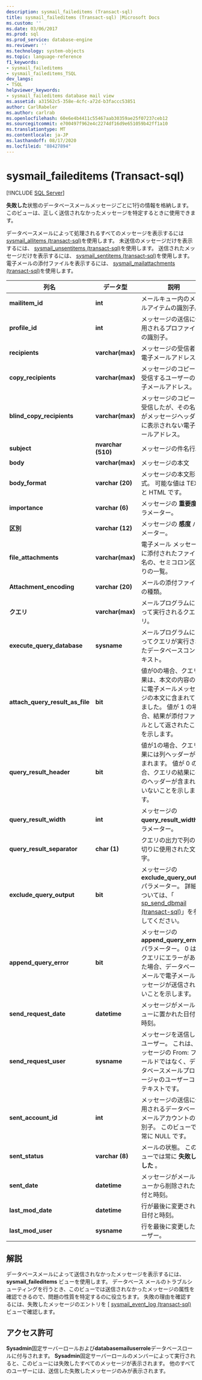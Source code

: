 ```yaml
---
description: sysmail_faileditems (Transact-sql)
title: sysmail_faileditems (Transact-sql) |Microsoft Docs
ms.custom: ''
ms.date: 03/06/2017
ms.prod: sql
ms.prod_service: database-engine
ms.reviewer: ''
ms.technology: system-objects
ms.topic: language-reference
f1_keywords:
- sysmail_faileditems
- sysmail_faileditems_TSQL
dev_langs:
- TSQL
helpviewer_keywords:
- sysmail_faileditems database mail view
ms.assetid: a31562c5-358e-4cfc-a72d-b3faccc53851
author: CarlRabeler
ms.author: carlrab
ms.openlocfilehash: 60e6e4b4411c55467aab30359ae25f07237ceb12
ms.sourcegitcommit: e700497f962e4c2274df16d9e651059b42ff1a10
ms.translationtype: MT
ms.contentlocale: ja-JP
ms.lasthandoff: 08/17/2020
ms.locfileid: "88427894"
---
```

# <a name="sysmail_faileditems-transact-sql"></a>sysmail_faileditems (Transact-sql)
[!INCLUDE [SQL Server](../../includes/applies-to-version/sqlserver.md)]

  **失敗した**状態のデータベースメールメッセージごとに1行の情報を格納します。 このビューは、正しく送信されなかったメッセージを特定するときに使用できます。  
  
 データベースメールによって処理されるすべてのメッセージを表示するには [sysmail_allitems &#40;transact-sql&#41;](../../relational-databases/system-catalog-views/sysmail-allitems-transact-sql.md)を使用します。 未送信のメッセージだけを表示するには、 [sysmail_unsentitems &#40;transact-sql&#41;](../../relational-databases/system-catalog-views/sysmail-unsentitems-transact-sql.md)を使用します。 送信されたメッセージだけを表示するには、 [sysmail_sentitems &#40;transact-sql&#41;](../../relational-databases/system-catalog-views/sysmail-sentitems-transact-sql.md)を使用します。 電子メールの添付ファイルを表示するには、 [sysmail_mailattachments &#40;transact-sql&#41;](../../relational-databases/system-catalog-views/sysmail-mailattachments-transact-sql.md)を使用します。  
  
|列名|データ型|説明|  
|-----------------|---------------|-----------------|  
|**mailitem_id**|**int**|メールキュー内のメールアイテムの識別子。|  
|**profile_id**|**int**|メッセージの送信に使用されるプロファイルの識別子。|  
|**recipients**|**varchar(max)**|メッセージの受信者の電子メールアドレス。|  
|**copy_recipients**|**varchar(max)**|メッセージのコピーを受信するユーザーの電子メールアドレス。|  
|**blind_copy_recipients**|**varchar(max)**|メッセージのコピーを受信したが、その名前がメッセージヘッダーに表示されない電子メールアドレス。|  
|**subject**|**nvarchar (510)**|メッセージの件名行。|  
|**body**|**varchar(max)**|メッセージの本文|  
|**body_format**|**varchar (20)**|メッセージの本文形式。 可能な値は TEXT と HTML です。|  
|**importance**|**varchar (6)**|メッセージの **重要度** パラメーター。|  
|**区別**|**varchar (12)**|メッセージの **感度** パラメーター。|  
|**file_attachments**|**varchar(max)**|電子メール メッセージに添付されたファイル名の、セミコロン区切りの一覧。|  
|**Attachment_encoding**|**varchar (20)**|メールの添付ファイルの種類。|  
|**クエリ**|**varchar(max)**|メールプログラムによって実行されるクエリ。|  
|**execute_query_database**|**sysname**|メールプログラムによってクエリが実行されたデータベースコンテキスト。|  
|**attach_query_result_as_file**|**bit**|値が0の場合、クエリ結果は、本文の内容の後に電子メールメッセージの本文に含まれていました。 値が 1 の場合、結果が添付ファイルとして返されたことを示します。|  
|**query_result_header**|**bit**|値が1の場合、クエリ結果には列ヘッダーが含まれます。 値が 0 の場合、クエリの結果に列のヘッダーが含まれていないことを示します。|  
|**query_result_width**|**int**|メッセージの **query_result_width** パラメーター。|  
|**query_result_separator**|**char (1)**|クエリの出力で列の区切りに使用された文字。|  
|**exclude_query_output**|**bit**|メッセージの **exclude_query_output** パラメーター。 詳細については、「 [sp_send_dbmail &#40;transact-sql&#41;](../../relational-databases/system-stored-procedures/sp-send-dbmail-transact-sql.md)」を参照してください。|  
|**append_query_error**|**bit**|メッセージの **append_query_error** パラメーター。 0 は、クエリにエラーがあった場合、データベース メールで電子メール メッセージが送信されないことを示します。|  
|**send_request_date**|**datetime**|メッセージがメールキューに置かれた日付と時刻。|  
|**send_request_user**|**sysname**|メッセージを送信したユーザー。 これは、メッセージの From: フィールドではなく、データベースメールプロシージャのユーザーコンテキストです。|  
|**sent_account_id**|**int**|メッセージの送信に使用されるデータベースメールアカウントの識別子。 このビューでは常に NULL です。|  
|**sent_status**|**varchar (8)**|メールの状態。 このビューでは常に **失敗しました** 。|  
|**sent_date**|**datetime**|メッセージがメールキューから削除された日付と時刻。|  
|**last_mod_date**|**datetime**|行が最後に変更された日付と時刻。|  
|**last_mod_user**|**sysname**|行を最後に変更したユーザー。|  
  
## <a name="remarks"></a>解説  
 データベースメールによって送信されなかったメッセージを表示するには、 **sysmail_faileditems** ビューを使用します。 データベース メールのトラブルシューティングを行うとき、このビューでは送信されなかったメッセージの属性を確認できるので、問題の性質を特定するのに役立ちます。 失敗の理由を確認するには、失敗したメッセージのエントリを [ [sysmail_event_log &#40;transact-sql&#41;](../../relational-databases/system-catalog-views/sysmail-event-log-transact-sql.md) ビューで確認します。  
  
## <a name="permissions"></a>アクセス許可  
 **Sysadmin**固定サーバーロールおよび**databasemailuserrole**データベースロールに付与されます。 **Sysadmin**固定サーバーロールのメンバーによって実行されると、このビューには失敗したすべてのメッセージが表示されます。 他のすべてのユーザーには、送信した失敗したメッセージのみが表示されます。  
  
  
